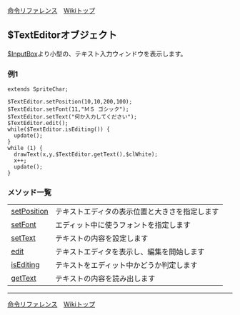 
[命令リファレンス](./reference)&emsp;[Wikiトップ](./)

<title>命令リファレンス - $TextEditor</title>

## $TextEditorオブジェクト

[$InputBox](./rf-inputbox)より小型の、テキスト入力ウィンドウを表示します。

### 例1

```
extends SpriteChar;

$TextEditor.setPosition(10,10,200,100);
$TextEditor.setFont(11,"ＭＳ ゴシック");
$TextEditor.setText("何か入力してください");
$TextEditor.edit();
while($TextEditor.isEditing()) {
  update();
}
while (1) {
  drawText(x,y,$TextEditor.getText(),$clWhite);
  x++;
  update();
}
```

### メソッド一覧
|||
|-|-|
|[setPosition](./rf-texteditor-setposition)|テキストエディタの表示位置と大きさを指定します|
|[setFont](./rf-texteditor-setfont)|エディット中に使うフォントを指定します|
|[setText](./rf-texteditor-settext)|テキストの内容を設定します|
|[edit](./rf-texteditor-edit)|テキストエディタを表示し、編集を開始します|
|[isEditing](./rf-texteditor-isediting)|テキストをエディット中かどうか判定します|
|[getText](./rf-texteditor-gettext)|テキストの内容を読み出します|


***

[命令リファレンス](./reference)&emsp;[Wikiトップ](./)

